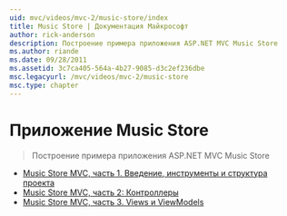 ```yaml
---
uid: mvc/videos/mvc-2/music-store/index
title: Music Store | Документация Майкрософт
author: rick-anderson
description: Построение примера приложения ASP.NET MVC Music Store
ms.author: riande
ms.date: 09/28/2011
ms.assetid: 3c7ca405-564a-4b27-9085-d3c2ef236dbe
msc.legacyurl: /mvc/videos/mvc-2/music-store
msc.type: chapter
---
```

<a name="music-store"></a>Приложение Music Store
====================
> Построение примера приложения ASP.NET MVC Music Store


- [Music Store MVC, часть 1. Введение, инструменты и структура проекта](mvc-music-store-part-1-intro-tools-and-project-structure.md)
- [Music Store MVC, часть 2: Контроллеры](mvc-music-store-part-2-controllers.md)
- [Music Store MVC, часть 3. Views и ViewModels](mvc-music-store-part-3-views-and-viewmodels.md)
